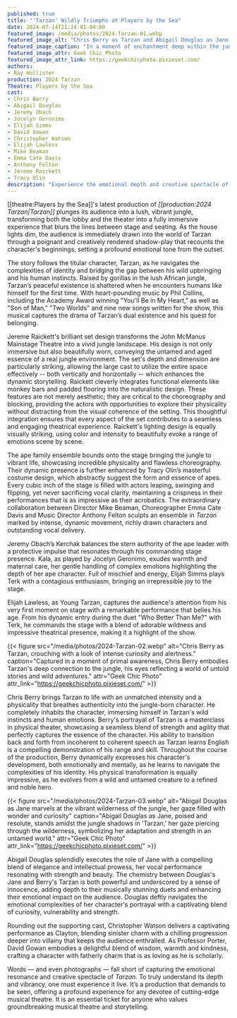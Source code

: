 ```yaml
---
published: true
title: "'Tarzan' Wildly Triumphs at Players by the Sea"
date: 2024-07-14T21:24:01-04:00
featured_image: /media/photos/2024-Tarzan-01.webp
featured_image_alt: "Chris Berry as Tarzan and Abigail Douglas as Jane in 'Tarzan', both gazing upward with expressions of wonder."
featured_image_caption: "In a moment of enchantment deep within the jungle, Chris Berry as Tarzan and Abigail Douglas as Jane share a captivating scene, their faces alight with wonder, bringing the timeless story of 'Tarzan' to life on stage."
featured_image_attr: Geek Chic Photo 
featured_image_attr_link: https://geekchicphoto.pixieset.com/
authors:
- Ray Hollister
production: 2024 Tarzan
Theatre: Players by the Sea
cast: 
- Chris Berry
- Abigail Douglas
- Jeremy Obach
- Jocelyn Geronimo
- Elijah Simms
- David Gowan
- Christopher Watson
- Elijah Lawless
- Mike Beaman
- Emma Cate Davis
- Anthony Felton
- Jereme Raickett
- Tracy Olin
description: "Experience the emotional depth and creative spectacle of 'Tarzan' at Players by the Sea. Our review takes you inside this wildly triumphant production."
---
```

[[theatre:Players by the Sea]]'s latest production of *[[production:2024 Tarzan|Tarzan]]* plunges its audience into a lush, vibrant jungle, transforming both the lobby and the theater into a fully immersive experience that blurs the lines between stage and seating. As the house lights dim, the audience is immediately drawn into the world of Tarzan through a poignant and creatively rendered shadow-play that recounts the character's beginnings, setting a profound emotional tone from the outset.<!--more-->

The story follows the titular character, Tarzan, as he navigates the complexities of identity and bridging the gap between his wild upbringing and his human instincts. Raised by gorillas in the lush African jungle, Tarzan’s peaceful existence is shattered when he encounters humans like himself for the first time. With heart-pounding music by Phil Collins, including the Academy Award winning "You'll Be in My Heart," as well as "Son of Man," "Two Worlds" and nine new songs written for the show, this musical captures the drama of Tarzan’s dual existence and his quest for belonging.

Jereme Raickett's brilliant set design transforms the John McManus Mainstage Theatre into a vivid jungle landscape. His design is not only immersive but also beautifully worn, conveying the untamed and aged essence of a real jungle environment. The set's depth and dimension are particularly striking, allowing the large cast to utilize the entire space effectively -- both vertically and horizontally -- which enhances the dynamic storytelling. Raickett cleverly integrates functional elements like monkey bars and padded flooring into the naturalistic design. These features are not merely aesthetic; they are critical to the choreography and blocking, providing the actors with opportunities to explore their physicality without distracting from the visual coherence of the setting. This thoughtful integration ensures that every aspect of the set contributes to a seamless and engaging theatrical experience. Raickett's lighting design is equally visually striking, using color and intensity to beautifully evoke a range of emotions scene by scene. 

The ape family ensemble bounds onto the stage bringing the jungle to vibrant life, showcasing incredible physicality and flawless choreography. Their dynamic presence is further enhanced by Tracy Olin’s masterful costume design, which abstractly suggest the form and essence of apes. Every cubic inch of the stage is filled with actors leaping, swinging and flipping, yet never sacrificing vocal clarity, maintaining a crispness in their performances that is as impressive as their acrobatics. The extraordinary collaboration between Director Mike Beaman, Choreographer Emma Cate Davis and Music Director Anthony Felton sculpts an ensemble in *Tarzan* marked by intense, dynamic movement, richly drawn characters and outstanding vocal delivery.

Jeremy Obach’s Kerchak balances the stern authority of the ape leader with a protective impulse that resonates through his commanding stage presence. Kala, as played by Jocelyn Geronimo, exudes warmth and maternal care, her gentle handling of complex emotions highlighting the depth of her ape character. Full of mischief and energy, Elijah Simms plays Terk with a contagious enthusiasm, bringing an irrepressible joy to the stage.

Elijah Lawless, as Young Tarzan, captures the audience's attention from his very first moment on stage with a remarkable performance that belies his age. From his dynamic entry during the duet "Who Better Than Me?" with Terk, he commands the stage with a blend of adorable wildness and impressive theatrical presence, making it a highlight of the show.

{{< figure src="/media/photos/2024-Tarzan-02.webp" alt="Chris Berry as Tarzan, crouching with a look of intense curiosity and alertness." caption="Captured in a moment of primal awareness, Chris Berry embodies Tarzan's deep connection to the jungle, his eyes reflecting a world of untold stories and wild adventures." attr="Geek Chic Photo" attr_link="https://geekchicphoto.pixieset.com/" >}}

Chris Berry brings Tarzan to life with an unmatched intensity and a physicality that breathes authenticity into the jungle-born character. He completely inhabits the character, immersing himself in Tarzan's wild instincts and human emotions. Berry's portrayal of Tarzan is a masterclass in physical theater, showcasing a seamless blend of strength and agility that perfectly captures the essence of the character. His ability to transition back and forth from incoherent to coherent speech as Tarzan learns English is a compelling demonstration of his range and skill. Throughout the course of the production, Berry dynamically expresses his character's development, both emotionally and mentally, as he learns to navigate the complexities of his identity. His physical transformation is equally impressive, as he evolves from a wild and untamed creature to a refined and noble hero. 

{{< figure src="/media/photos/2024-Tarzan-03.webp" alt="Abigail Douglas as Jane marvels at the vibrant wilderness of the jungle, her gaze filled with wonder and curiosity" caption="Abigail Douglas as Jane, poised and resolute, stands amidst the jungle shadows in 'Tarzan,' her gaze piercing through the wilderness, symbolizing her adaptation and strength in an untamed world." attr="Geek Chic Photo" attr_link="https://geekchicphoto.pixieset.com/" >}}

Abigail Douglas splendidly executes the role of Jane with a compelling blend of elegance and intellectual prowess, her vocal performance resonating with strength and beauty. The chemistry between Douglas's Jane and Berry's Tarzan is both powerful and underscored by a sense of innocence, adding depth to their musically stunning duets and enhancing their emotional impact on the audience. Douglas deftly navigates the emotional complexities of her character's portrayal with a captivating blend of curiosity, vulnerability and strength.

Rounding out the supporting cast, Christopher Watson delivers a captivating performance as Clayton, blending sinister charm with a chilling progression deeper into villainy that keeps the audience enthralled. As Professor Porter, David Gowan embodies a delightful blend of wisdom, warmth and kindness, crafting a character with fatherly charm that is as loving as he is scholarly.

Words — and even photographs — fall short of capturing the emotional resonance and creative spectacle of *Tarzan*. To truly understand its depth and vibrancy, one must experience it live. It’s a production that demands to be seen, offering a profound experience for any devotee of cutting-edge musical theatre. It is an essential ticket for anyone who values groundbreaking musical theatre and storytelling.
